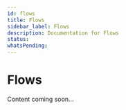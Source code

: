 ```yaml
---
id: flows
title: Flows
sidebar_label: Flows
description: Documentation for Flows
status: 
whatsPending: 
---
```


# Flows

Content coming soon...

